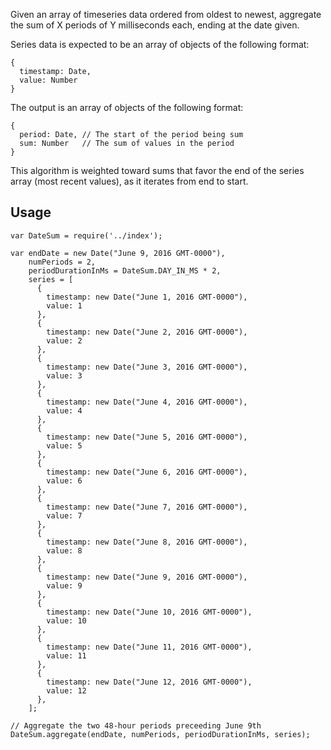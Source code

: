 Given an array of timeseries data ordered from oldest to
newest, aggregate the sum of X periods of Y milliseconds 
each, ending at the date given.

Series data is expected to be an array of objects of the
following format:

    {
      timestamp: Date,
      value: Number
    }

The output is an array of objects of the following format:

    {
      period: Date, // The start of the period being sum
      sum: Number   // The sum of values in the period
    }

This algorithm is weighted toward sums that favor the end of
the series array (most recent values), as it iterates from 
end to start.

## Usage

    var DateSum = require('../index');

    var endDate = new Date("June 9, 2016 GMT-0000"),
        numPeriods = 2,
        periodDurationInMs = DateSum.DAY_IN_MS * 2,
        series = [
          {
            timestamp: new Date("June 1, 2016 GMT-0000"),
            value: 1
          },
          {
            timestamp: new Date("June 2, 2016 GMT-0000"),
            value: 2
          },
          {
            timestamp: new Date("June 3, 2016 GMT-0000"),
            value: 3
          },
          {
            timestamp: new Date("June 4, 2016 GMT-0000"),
            value: 4
          },
          {
            timestamp: new Date("June 5, 2016 GMT-0000"),
            value: 5
          },
          {
            timestamp: new Date("June 6, 2016 GMT-0000"),
            value: 6
          },
          {
            timestamp: new Date("June 7, 2016 GMT-0000"),
            value: 7
          },
          {
            timestamp: new Date("June 8, 2016 GMT-0000"),
            value: 8
          },
          {
            timestamp: new Date("June 9, 2016 GMT-0000"),
            value: 9
          },
          {
            timestamp: new Date("June 10, 2016 GMT-0000"),
            value: 10
          },
          {
            timestamp: new Date("June 11, 2016 GMT-0000"),
            value: 11
          },
          {
            timestamp: new Date("June 12, 2016 GMT-0000"),
            value: 12
          },
        ];

    // Aggregate the two 48-hour periods preceeding June 9th
    DateSum.aggregate(endDate, numPeriods, periodDurationInMs, series);
